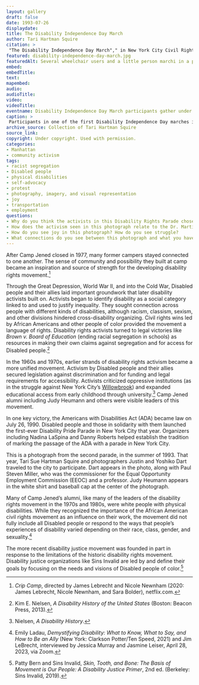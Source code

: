 ```yaml
--- 
layout: gallery
draft: false
date: 1993-07-26
displaydate: 
title: The Disability Independence Day March
author: Tari Hartman Squire
citation: > 
 "The Disability Independence Day March"," in New York City Civil Rights History Project, Accessed: [Month Day, Year], https://nyccivilrightshistory.org/gallery/disability-independence-day-march.
featured: disability-independence-day-march.jpg
featuredAlt: Several wheelchair users and a little person marchi in a parade with a banner
embed: 
embedTitle: 
text: 
mapembed: 
audio: 
audioTitle: 
video: 
videoTitle: 
eventname: Disability Independence Day March participants gather under a banner quoting Dr. Martin Luther King, Jr.
caption: >
 Participants in one of the first Disability Independence Day marches in New York City gathered under a banner that reads “‘Injustice Anywhere is a Threat to Justice Everywhere,’—Martin Luther King, Jr.”
archive_source: Collection of Tari Hartman Squire
source_link: 
copyright: Under copyright. Used with permission.
categories:	
- Manhattan
- community activism
tags:
- racist segregation
- Disabled people
- physical disabilities
- self-advocacy
- protest
- photography, imagery, and visual representation
- joy
- transportation
- employment
questions: 
- Why do you think the activists in this Disability Rights Parade chose to gather under a banner with this quote from Dr. Martin Luther King, Jr.? What do you think the quote meant to them? What do you think they wanted to communicate to others by choosing this quote? 
- How does the activism seen in this photograph relate to the Dr. Martin Luther King, Jr. quote?
- How do you see joy in this photograph? How do you see struggle? 
- What connections do you see between this photograph and what you have learned  about Camp Jened?
--- 
```


After Camp Jened closed in 1977, many former campers stayed connected to one another. The sense of community and possibility they built at camp became an inspiration and source of strength for the developing disability rights movement.[^1]  

Through the Great Depression, World War II, and into the Cold War, Disabled people and their allies laid important groundwork that later disability activists built on. Activists began to identify disability as a social category linked to and used to justify inequality. They sought connection across people with different kinds of disabilities, although racism, classism, sexism, and other divisions hindered cross-disability organizing. Civil rights wins led by African Americans and other people of color provided the movement a language of rights. Disability rights activists turned to legal victories like *Brown v. Board of Education* (ending racial segregation in schools) as resources in making their own claims against segregation and for access for Disabled people.[^2]

In the 1960s and 1970s, earlier strands of disability rights activism became a more unified movement. Activism by Disabled people and their allies secured legislation against discrimination and for funding and legal requirements for accessibility. Activists criticized oppressive institutions (as in the struggle against New York City’s [Willowbrook](gallery/your-child-and-willowbrook)) and expanded educational access from early childhood through university.[^3] Camp Jened alumni including Judy Heumann and others were visible leaders of this movement.

In one key victory, the Americans with Disabilities Act (ADA) became law on July 26, 1990. Disabled people and those in solidarity with them launched the first-ever Disability Pride Parade in New York City that year. Organizers including Nadina LaSpina and Danny Roberts helped establish the tradition of marking the passage of the ADA with a parade in New York City.

This is a photograph from the second parade, in the summer of 1993. That year, Tari Sue Hartman Squire and photographers Justin and Yoshiko Dart traveled to the city to participate. Dart appears in the photo, along with Paul Steven Miller, who was the commissioner for the Equal Opportunity Employment Commission (EEOC) and a professor. Judy Heumann appears in the white shirt and baseball cap at the center of the photograph.

Many of Camp Jened’s alumni, like many of the leaders of the disability rights movement in the 1970s and 1980s, were white people with physical disabilities. While they recognized the importance of the African American civil rights movement as an influence on their work, the movement did not fully include all Disabled people or respond to the ways that people’s experiences of disability varied depending on their race, class, gender, and sexuality.[^4]

The more recent disability justice movement was founded in part in response to the limitations of the historic disability rights movement. Disability justice organizations like Sins Invalid are led by and define their goals by focusing on the needs and visions of Disabled people of color.[^5]

[^1]: *Crip Camp*, directed by James Lebrecht and Nicole Newnham (2020: James Lebrecht, Nicole Newnham, and Sara Bolder), netflix.com.

[^2]: Kim E. Nielsen, *A Disability History of the United States* (Boston: Beacon Press, 2013).

[^3]: Nielsen, *A Disability History*.  

[^4]: Emily Ladau, *Demystifying Disability\: What to Know, What to Say, and How to Be an Ally* (New York: Clarkson Potter/Ten Speed, 2021) and Jim LeBrecht, interviewed by Jessica Murray and Jasmine Leiser, April 28, 2023, via Zoom.

[^5]: Patty Bern and Sins Invalid, *Skin, Tooth, and Bone: The Basis of Movement is Our People: A Disability Justice Primer*, 2nd ed. (Berkeley: Sins Invalid, 2019).
